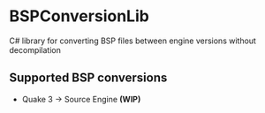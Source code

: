# BSPConversionLib
C# library for converting BSP files between engine versions without decompilation

## Supported BSP conversions
- Quake 3 -> Source Engine **(WIP)**
